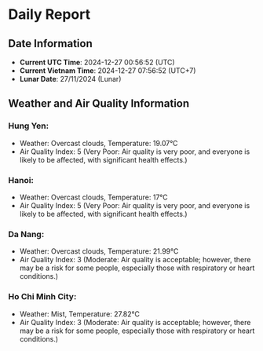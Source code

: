 # Daily Report
## Date Information
- **Current UTC Time**: 2024-12-27 00:56:52 (UTC)
- **Current Vietnam Time**: 2024-12-27 07:56:52 (UTC+7)
- **Lunar Date**: 27/11/2024 (Lunar)

## Weather and Air Quality Information

### Hung Yen:
- Weather: Overcast clouds, Temperature: 19.07°C
- Air Quality Index: 5 (Very Poor: Air quality is very poor, and everyone is likely to be affected, with significant health effects.)

### Hanoi:
- Weather: Overcast clouds, Temperature: 17°C
- Air Quality Index: 5 (Very Poor: Air quality is very poor, and everyone is likely to be affected, with significant health effects.)

### Da Nang:
- Weather: Overcast clouds, Temperature: 21.99°C
- Air Quality Index: 3 (Moderate: Air quality is acceptable; however, there may be a risk for some people, especially those with respiratory or heart conditions.)

### Ho Chi Minh City:
- Weather: Mist, Temperature: 27.82°C
- Air Quality Index: 3 (Moderate: Air quality is acceptable; however, there may be a risk for some people, especially those with respiratory or heart conditions.)
